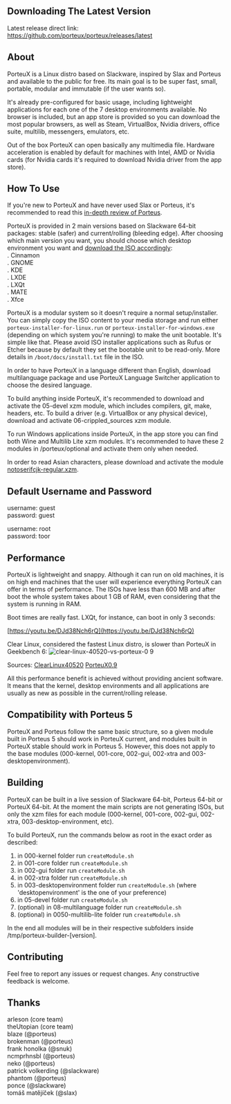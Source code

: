 ## Downloading The Latest Version

Latest release direct link: https://github.com/porteux/porteux/releases/latest

## About

PorteuX is a Linux distro based on Slackware, inspired by Slax and Porteus and available to the public for free. Its main goal is to be super fast, small, portable, modular and immutable (if the user wants so).

It's already pre-configured for basic usage, including lightweight applications for each one of the 7 desktop environments available. No browser is included, but an app store is provided so you can download the most popular browsers, as well as Steam, VirtualBox, Nvidia drivers, office suite, multilib, messengers, emulators, etc.

Out of the box PorteuX can open basically any multimedia file. Hardware acceleration is enabled by default for machines with Intel, AMD or Nvidia cards (for Nvidia cards it's required to download Nvidia driver from the app store).

## How To Use

If you're new to PorteuX and have never used Slax or Porteus, it's recommended to read this [in-depth review of Porteus](https://medium.com/@fulalas/porteus-5-review-a-different-and-powerful-linux-distro-33df8789a758).

PorteuX is provided in 2 main versions based on Slackware 64-bit packages: stable (safer) and current/rolling (bleeding edge). After choosing which main version you want, you should choose which desktop environment you want and [download the ISO accordingly](https://github.com/porteux/porteux/releases/latest): <br />
. Cinnamon<br />
. GNOME<br />
. KDE<br />
. LXDE<br />
. LXQt<br />
. MATE<br />
. Xfce<br />

PorteuX is a modular system so it doesn't require a normal setup/installer. You can simply copy the ISO content to your media storage and run either `porteux-installer-for-linux.run` or `porteux-installer-for-windows.exe` (depending on which system you're running) to make the unit bootable. It's simple like that. Please avoid ISO installer applications such as Rufus or Etcher because by default they set the bootable unit to be read-only. More details in `/boot/docs/install.txt` file in the ISO.

In order to have PorteuX in a language different than English, download multilanguage package and use PorteuX Language Switcher application to choose the desired language.

To build anything inside PorteuX, it's recommended to download and activate the 05-devel xzm module, which includes compilers, git, make, headers, etc. To build a driver (e.g. VirtualBox or any physical device), download and activate 06-crippled_sources xzm module.

To run Windows applications inside PorteuX, in the app store you can find both Wine and Multilib Lite xzm modules. It's recommended to have these 2 modules in /porteux/optional and activate them only when needed.

In order to read Asian characters, please download and activate the module [notoserifcjk-regular.xzm](https://github.com/porteux/porteux/raw/main/extras/notoserifcjk-regular.xzm).

## Default Username and Password

username: guest<br />
password: guest<br />

username: root<br />
password: toor<br />

## Performance

PorteuX is lightweight and snappy. Although it can run on old machines, it is on high end machines that the user will experience everything PorteuX can offer in terms of performance. The ISOs have less than 600 MB and after boot the whole system takes about 1 GB of RAM, even considering that the system is running in RAM.

Boot times are really fast. LXQt, for instance, can boot in only 3 seconds:

[https://youtu.be/DJd38Nch6rQ](https://youtu.be/DJd38Nch6rQ)

Clear Linux, considered the fastest Linux distro, is slower than PorteuX in Geekbench 6:
![clear-linux-40520-vs-porteux-0 9](https://github.com/porteux/porteux/assets/126424580/8ff3cb62-91a0-4171-8c05-133e75845c6b)

Sources:
[ClearLinux40520](https://browser.geekbench.com/v6/cpu/4073056)
[PorteuX0.9](https://browser.geekbench.com/v6/cpu/4087178)

All this performance benefit is achieved without providing ancient software. It means that the kernel, desktop environments and all applications are usually as new as possible in the current/rolling release.

## Compatibility with Porteus 5

PorteuX and Porteus follow the same basic structure, so a given module built in Porteus 5 should work in PorteuX current, and modules built in PorteuX stable should work in Porteus 5. However, this does not apply to the base modules (000-kernel, 001-core, 002-gui, 002-xtra and 003-desktopenvironment).

## Building

PorteuX can be built in a live session of Slackware 64-bit, Porteus 64-bit or PorteuX 64-bit. At the moment the main scripts are not generating ISOs, but only the xzm files for each module (000-kernel, 001-core, 002-gui, 002-xtra, 003-desktop-environment, etc).

To build PorteuX, run the commands below as root in the exact order as described: <br />
1. in 000-kernel folder run `createModule.sh`<br />
2. in 001-core folder run `createModule.sh`<br />
3. in 002-gui folder run `createModule.sh`<br />
4. in 002-xtra folder run `createModule.sh`<br />
5. in 003-desktopenvironment folder run `createModule.sh` (where 'desktopenvironment' is the one of your preference)<br />
6. in 05-devel folder run `createModule.sh`<br />
7. (optional) in 08-multilanguage folder run `createModule.sh`<br />
8. (optional) in 0050-multilib-lite folder run `createModule.sh`<br />

In the end all modules will be in their respective subfolders inside /tmp/porteux-builder-[version].

## Contributing

Feel free to report any issues or request changes. Any constructive feedback is welcome.

## Thanks

arleson (core team)<br />
theUtopian (core team)<br />
blaze (@porteus)<br />
brokenman (@porteus)<br />
frank honolka (@snuk)<br />
ncmprhnsbl (@porteus)<br />
neko (@porteus)<br />
patrick volkerding (@slackware)<br />
phantom (@porteus)<br />
ponce (@slackware)<br />
tomáš matějíček (@slax)<br />
